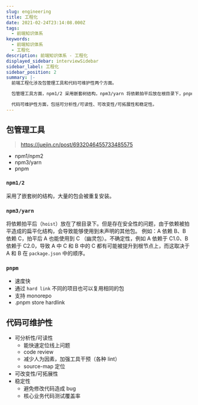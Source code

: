 ```yaml
---
slug: engineering
title: 工程化
date: 2021-02-24T23:14:08.000Z
tags:
  - 前端知识体系
keywords:
  - 前端知识体系
  - 工程化
description: 前端知识体系 - 工程化
displayed_sidebar: interviewSidebar
sidebar_label: 工程化
sidebar_position: 2
summary: |-
  前端工程化涉及包管理工具和代码可维护性两个方面。

  包管理工具方面，npm1/2 采用嵌套树结构，npm3/yarn 将依赖拍平后放在根目录下，pnpm 速度快，支持 monorepo。

  代码可维护性方面，包括可分析性/可读性、可改变性/可拓展性和稳定性。
---
```


## 包管理工具

> https://juejin.cn/post/6932046455733485575

- npm1/npm2
- npm3/yarn
- pnpm

### `npm1/2`

采用了嵌套树的结构，大量的包会被重复安装。

### `npm3/yarn`

将依赖拍平后（`hoist`）放在了根目录下。但是存在安全性的问题，由于依赖被拍平造成的扁平化结构，会导致能够使用到未声明的其他包。
例如：A 依赖 B、B 依赖 C，拍平后 A 也能使用到 C （幽灵包）。不确定性，例如 A 依赖于 C1.0、B 依赖于 C2.0，导致 A 中 C 和 B 中的 C 都有可能被提升到根节点上，而这取决于 A 和 B 在 `package.json` 中的顺序。

### `pnpm`

- 速度快
- 通过 `hard link` 不同的项目也可以复用相同的包
- 支持 monorepo
- .pnpm store hardlink

## 代码可维护性

- 可分析性/可读性
  - 能快速定位线上问题
  - code review
  - 减少人为因素，加强工具干预（各种 lint）
  - source-map 定位
- 可改变性/可拓展性
- 稳定性
  - 避免修改代码造成 bug
  - 核心业务代码测试覆盖率
